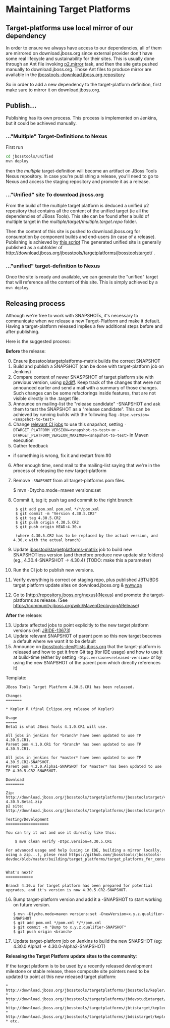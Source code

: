 # Maintaining Target Platforms

## Target-platforms use local mirror of our dependency

In order to ensure we always have access to our dependencies, all of them are mirrored on download.jboss.org since external provider don't have some real lifecycle and sustainability for their sites.
This is usually done through an Ant file invoking [p2.mirror](http://wiki.eclipse.org/Equinox/p2/Ant_Tasks#Mirror_Task) task, and then the site gets pushed manually to download.jboss.org. Those Ant files to produce mirror are available in the [jbosstools-download.jboss.org repository](https://github.com/jbosstools/jbosstools-download.jboss.org/tree/master/jbosstools/updates/requirements)

So in order to add a new dependency to the target-platform definition, first make sure to mirror it on download.jboss.org.

## Publish...

Publishing has its own process. This process is implemented on Jenkins, but it could be achieved manually.

### ..."Multiple" Target-Definitions to Nexus

First run
```bash
cd jbosstools/unified
mvn deploy
```

then the _multiple_ target-definition will become an artifact on JBoss Tools Nexus repository. In case you're publishing a release, you'll need to go to Nexus and access the staging repository and promote it as a release.

### ..."Unified" site To download.jboss.org
From the build of the multiple target platform is deduced a unified p2 repository that contains all the content of the unified target (ie all the dependencies of JBoss Tools). This site can be found after a build of multiple target in the _multiple/target/multiple.target.repo_ folder.

Then the content of this site is pushed to download.jboss.org for consumption by component builds and end-users (in case of a release). Publishing is achieved by [this script](https://github.com/jbosstools/jbosstools-target-platforms/blob/master/publish.sh)
The generated unified site is generally published as a subfolder of http://download.jboss.org/jbosstools/targetplatforms/jbosstoolstarget/ .

### ..."unified" target-definition to Nexus

Once the site is ready and available, we can generate the "unified" target that will reference all the content of this site. This is simply achieved by a `mvn deploy`.

## Releasing process

Although we're free to work with SNAPSHOTs, it's necessary to communicate when we release a new Target-Platform and make it default. Having a target-platform released implies a few additional steps before and after publishing.

Here is the suggested process:

**Before** the release:

0. Ensure jbosstoolstargetplatforms-matrix builds the correct SNAPSHOT
1. Build and publish a SNAPSHOT (can be done with target-platform job on Jenkins)
2. Compare content of newer SNASPSHOT of target platform site with previous version, using [p2diff](https://github.com/irbull/p2diff). Keep track of the changes that were not announced earlier and send a mail with a summary of those changes. Such changes can be some refactorings inside features, that are not visible directly in the .target file.
3. Announce on mailing-list the "release candidate" -SNAPSHOT and ask them to test the SNAPSHOT as a "release candidate". This can be achieved by running builds with the following flag `-Dtpc.version=<snapshot-to-test>`
4. Change [relevant CI jobs](https://jenkins.mw.lab.eng.bos.redhat.com/hudson/job/jbosstoolstargetplatforms-matrix/62/) to use this snapshot, setting `-DTARGET_PLATFORM_VERSION=<snapshot-to-test>` or `-DTARGET_PLATFORM_VERSION_MAXIMUM=<snapshot-to-test>` in Maven execution
5. Gather feedback
  * if something is wrong, fix it and restart from #0
6. After enough time, send mail to the mailing-list saying that we're in the process of releasing the new target-platform
7. Remove `-SNAPSHOT` from all target-platforms pom files.

    $ mvn -Dtycho.mode=maven versions:set

8. Commit it, tag it; push tag and commit to the right branch:

        $ git add pom.xml pom.xml */*/pom.xml
        $ git commit -m "Version 4.30.5.CR2"
        $ git tag 4.30.5.CR2
        $ git push origin 4.30.5.CR2
        $ git push origin HEAD:4.30.x

        (where 4.30.5.CR2 has to be replaced by the actual version, and 4.30.x with the actual branch)

9. Update [jbosstoolstargetplatforms-matrix](https://jenkins.mw.lab.eng.bos.redhat.com/hudson/job/jbosstoolstargetplatforms-matrix/) job to build new SNAPSHOTless version (and therefore produce new update site folders) (eg., 4.30.4-SNAPSHOT -> 4.30.4)  (TODO: make this a parameter)
10. Run the CI job to publish new versions.
11. Verify everything is correct on staging repo, plus published JBT/JBDS target platform update sites on
download.jboss.org & www.qa
11. Go to [http://repository.jboss.org/nexus](Nexus) and promote the target-platforms as release. (See https://community.jboss.org/wiki/MavenDeployingARelease)

**After** the release:

13. Update affected jobs to point explicitly to the new target platform versions (ref: [JBIDE-13673](https://issues.jboss.org/browse/JBIDE-13673))
14. Update relevant SNAPSHOT of parent pom so this new target becomes a default where we want it to be default
15. Announce on jbosstools-dev@lists.jboss.org that the target-platform is released and how to get it from Git tag (for IDE usage) and how to use it at build-time (either by setting `-Dtpc.version=<released-version>` or by using the new SNAPSHOT of the parent pom which directly references it)

Template:


    JBoss Tools Target Platform 4.30.5.CR1 has been released.

    Changes
    =======

    * Kepler R (final Eclipse.org release of Kepler)

    Usage
    =====
    Beta1 is what JBoss Tools 4.1.0.CR1 will use.

    All jobs in jenkins for *branch* have been updated to use TP 4.30.5.CR1.
    Parent pom 4.1.0.CR1 for *branch* has been updated to use TP 4.30.5.CR1.

    All jobs in jenkins for *master* have been updated to use TP 4.30.5.CR2-SNAPSHOT.
    Parent pom 4.2.0.Alpha1-SNAPSHOT for *master* has been updated to use TP 4.30.5.CR2-SNAPSHOT.

    Download
    ========

    Zip: http://download.jboss.org/jbosstools/targetplatforms/jbosstoolstarget/4.30.5.CR1/jbosstoolstarget-4.30.5.Beta1.zip
    p2 site: http://download.jboss.org/jbosstools/targetplatforms/jbosstoolstarget/4.30.5.CR1/REPO/

    Testing/Development
    ===================

    You can try it out and use it directly like this:

        $ mvn clean verify -Dtpc.version=4.30.5.CR1

    For advanced usage and help (using in IDE, building a mirror locally, using a zip...), plese read https://github.com/jbosstools/jbosstools-devdoc/blob/master/building/target_platforms/target_platforms_for_consumers.md
    
    
    What's next?
    ============

    Branch 4.30.x for target platform has been prepared for potential upgrades, and it's version is now 4.30.5.CR2-SNAPSHOT.

16. Bump target-platform version and add it a -SNAPSHOT to start working on future version.

        $ mvn -Dtycho.mode=maven versions:set -DnewVersion=x.y.z.qualifier-SNAPSHOT
        $ git add pom.xml */pom.xml */*/pom.xml
        $ git commit -m "Bump to x.y.z.qualifier-SNAPSHOT"
        $ git push origin <branch>

17. Update target-platform job on Jenkins to build the new SNAPSHOT (eg: 4.30.0.Alpha1 -> 4.30.0-Alpha2-SNAPSHOT)

**Releasing the Target Platform update sites to the community**:

If the target platform is to be used by a recently released development milestone or stable release,
these composite site pointers need to be updated to point at this new released target platform:

    * http://download.jboss.org/jbosstools/targetplatforms/jbosstools/kepler/
    * http://download.jboss.org/jbosstools/targetplatforms/jbdevstudiotarget/kepler/
    * http://download.jboss.org/jbosstools/targetplatforms/jbtistarget/kepler/
    * http://download.jboss.org/jbosstools/targetplatforms/jbdsistarget/kepler/
    * etc.


